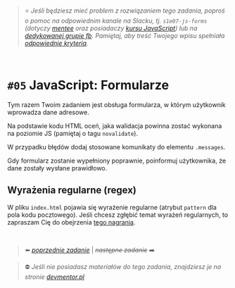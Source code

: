 > :star: *Jeśli będziesz mieć problem z rozwiązaniem tego zadania, poproś o pomoc na odpowiednim kanale na Slacku, tj. `s1e07-js-forms` (dotyczy [mentee](https://devmentor.pl/mentoring-javascript/) oraz posiadaczy [kursu JavaScript](https://devmentor.pl/p/javascript-for-beginners/)) lub na [dedykowanej grupie fb](https://www.facebook.com/groups/155234921740033). Pamiętaj, aby treść Twojego wpisu spełniała [odpowiednie kryteria](https://devmentor.pl/jak-prosic-o-pomoc/).*

&nbsp;

# `#05` JavaScript: Formularze


Tym razem Twoim zadaniem jest obsługa formularza, w którym użytkownik wprowadza dane adresowe.

Na podstawie kodu HTML oceń, jaka walidacja powinna zostać wykonana na poziomie JS (pamiętaj o tagu `novalidate`).

W przypadku błędów dodaj stosowane komunikaty do elementu `.messages`.

Gdy formularz zostanie wypełniony poprawnie, poinformuj użytkownika, że dane zostały wysłane prawidłowo.

## Wyrażenia regularne (regex)

W pliku `index.html` pojawia się wyrażenie regularne (atrybut `pattern` dla pola kodu pocztowego). Jeśli chcesz zgłębić temat wyrażeń regularnych, to zapraszam Cię do obejrzenia [tego nagrania](https://www.youtube.com/watch?v=rhzKDrUiJVk).


&nbsp;

> :arrow_left: [*poprzednie zadanie*](./../04) | ~~*następne zadanie*~~ :arrow_right:

> :no_entry: *Jeśli nie posiadasz materiałów do tego zadania, znajdziesz je na stronie [devmentor.pl](https://devmentor.pl/p/js-basics/)*
